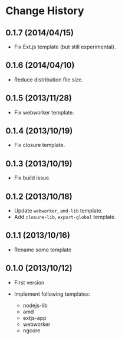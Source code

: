 Change History
=================

## 0.1.7 (2014/04/15)

* Fix Ext.js template (but still experimental).

## 0.1.6 (2014/04/10)

* Reduce distribution file size.

## 0.1.5 (2013/11/28)

* Fix webworker template.

## 0.1.4 (2013/10/19)

* Fix closure template.

## 0.1.3 (2013/10/19)

* Fix build issue.

## 0.1.2 (2013/10/18)

* Update `webworker`, `amd-lib` template.
* Add `closure-lib`, `export-global` template.

## 0.1.1 (2013/10/16)

* Rename some template

## 0.1.0 (2013/10/12)

* First version
* Implement following templates:

    * nodejs-lib
    * amd
    * extjs-app
    * webworker
    * ngcore
